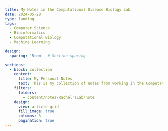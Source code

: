 ```yaml
---
title: My Notes in the Computational Disease Biology Lab
date: 2024-05-28
type: landing
tags:
  - Computer Science
  - Bioinformatics
  - Computational Biology
  - Machine Learning

design:
  spacing: '5rem'  # Section spacing

sections:
  - block: collection
    content:
      title: My Personal Notes
      text: This is my collection of notes from working in the Computational Disease Biology Lab under the supervision of Professor Rachel Melamed.
    filters:
      folders:
        - content/notes/Rachel'sLab/note
    design:
      view: article-grid
      fill_image: true
      columns: 3
      pagination: true
---
```

